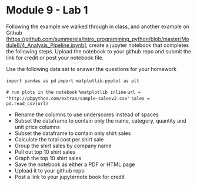 # Module 9 - Lab 1

Following the example we walked through in class, and another example on Github [https://github.com/summerela/intro_programming_python/blob/master/Module8/4_Analysis_Pipeline.ipynb], create a jupyter notebook that completes the following steps. Upload the notebook to your github repo and submit the link for credit or post your notebook file. 

Use the following data set to answer the questions for your homework

`import pandas as pd` 
`import matplotlib.pyplot as plt`

`# run plots in the notebook`
`%matplotlib inline` 
`url = "http://pbpython.com/extras/sample-salesv2.csv"` 
`sales = pd.read_csv(url)`

* Rename the columns to use underscores instead of spaces
* Subset the dataframe to contain only the name, category, quantity and unit price columns
* Subset the dataframe to contain only shirt sales
* Calculate the total cost per shirt sale
* Group the shirt sales by company name
* Pull out top 10 shirt sales
* Graph the top 10 shirt sales
* Save the notebook as either a PDF or HTML page
* Upload it to your github repo
* Post a link to your jupyternote book for credit
